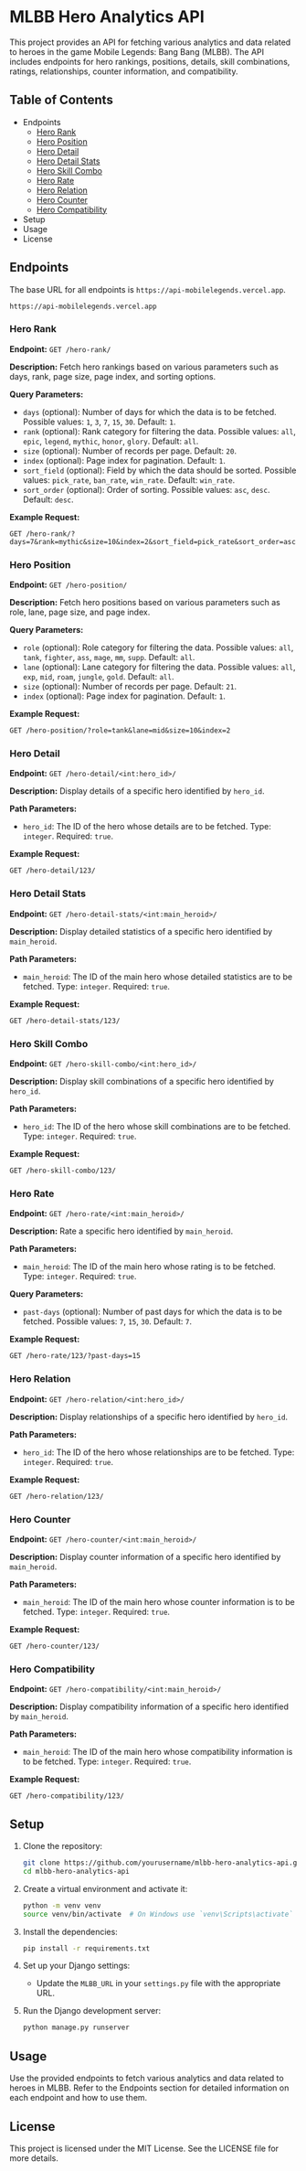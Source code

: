 # MLBB Hero Analytics API

This project provides an API for fetching various analytics and data related to heroes in the game Mobile Legends: Bang Bang (MLBB). The API includes endpoints for hero rankings, positions, details, skill combinations, ratings, relationships, counter information, and compatibility.

## Table of Contents

- Endpoints
  - [Hero Rank](#hero-rank)
  - [Hero Position](#hero-position)
  - [Hero Detail](#hero-detail)
  - [Hero Detail Stats](#hero-detail-stats)
  - [Hero Skill Combo](#hero-skill-combo)
  - [Hero Rate](#hero-rate)
  - [Hero Relation](#hero-relation)
  - [Hero Counter](#hero-counter)
  - [Hero Compatibility](#hero-compatibility)
- Setup
- Usage
- License

## Endpoints

The base URL for all endpoints is `https://api-mobilelegends.vercel.app`.

```text
https://api-mobilelegends.vercel.app
```

### Hero Rank

**Endpoint:** `GET /hero-rank/`

**Description:** Fetch hero rankings based on various parameters such as days, rank, page size, page index, and sorting options.

**Query Parameters:**

- `days` (optional): Number of days for which the data is to be fetched. Possible values: `1`, `3`, `7`, `15`, `30`. Default: `1`.
- `rank` (optional): Rank category for filtering the data. Possible values: `all`, `epic`, `legend`, `mythic`, `honor`, `glory`. Default: `all`.
- `size` (optional): Number of records per page. Default: `20`.
- `index` (optional): Page index for pagination. Default: `1`.
- `sort_field` (optional): Field by which the data should be sorted. Possible values: `pick_rate`, `ban_rate`, `win_rate`. Default: `win_rate`.
- `sort_order` (optional): Order of sorting. Possible values: `asc`, `desc`. Default: `desc`.

**Example Request:**

```text
GET /hero-rank/?days=7&rank=mythic&size=10&index=2&sort_field=pick_rate&sort_order=asc
```

### Hero Position

**Endpoint:** `GET /hero-position/`

**Description:** Fetch hero positions based on various parameters such as role, lane, page size, and page index.

**Query Parameters:**

- `role` (optional): Role category for filtering the data. Possible values: `all`, `tank`, `fighter`, `ass`, `mage`, `mm`, `supp`. Default: `all`.
- `lane` (optional): Lane category for filtering the data. Possible values: `all`, `exp`, `mid`, `roam`, `jungle`, `gold`. Default: `all`.
- `size` (optional): Number of records per page. Default: `21`.
- `index` (optional): Page index for pagination. Default: `1`.

**Example Request:**

```text
GET /hero-position/?role=tank&lane=mid&size=10&index=2
```

### Hero Detail

**Endpoint:** `GET /hero-detail/<int:hero_id>/`

**Description:** Display details of a specific hero identified by `hero_id`.

**Path Parameters:**

- `hero_id`: The ID of the hero whose details are to be fetched. Type: `integer`. Required: `true`.

**Example Request:**

```text
GET /hero-detail/123/
```

### Hero Detail Stats

**Endpoint:** `GET /hero-detail-stats/<int:main_heroid>/`

**Description:** Display detailed statistics of a specific hero identified by `main_heroid`.

**Path Parameters:**

- `main_heroid`: The ID of the main hero whose detailed statistics are to be fetched. Type: `integer`. Required: `true`.

**Example Request:**

```text
GET /hero-detail-stats/123/
```

### Hero Skill Combo

**Endpoint:** `GET /hero-skill-combo/<int:hero_id>/`

**Description:** Display skill combinations of a specific hero identified by `hero_id`.

**Path Parameters:**

- `hero_id`: The ID of the hero whose skill combinations are to be fetched. Type: `integer`. Required: `true`.

**Example Request:**

```text
GET /hero-skill-combo/123/
```

### Hero Rate

**Endpoint:** `GET /hero-rate/<int:main_heroid>/`

**Description:** Rate a specific hero identified by `main_heroid`.

**Path Parameters:**

- `main_heroid`: The ID of the main hero whose rating is to be fetched. Type: `integer`. Required: `true`.

**Query Parameters:**

- `past-days` (optional): Number of past days for which the data is to be fetched. Possible values: `7`, `15`, `30`. Default: `7`.

**Example Request:**

```text
GET /hero-rate/123/?past-days=15
```

### Hero Relation

**Endpoint:** `GET /hero-relation/<int:hero_id>/`

**Description:** Display relationships of a specific hero identified by `hero_id`.

**Path Parameters:**

- `hero_id`: The ID of the hero whose relationships are to be fetched. Type: `integer`. Required: `true`.

**Example Request:**

```text
GET /hero-relation/123/
```

### Hero Counter

**Endpoint:** `GET /hero-counter/<int:main_heroid>/`

**Description:** Display counter information of a specific hero identified by `main_heroid`.

**Path Parameters:**

- `main_heroid`: The ID of the main hero whose counter information is to be fetched. Type: `integer`. Required: `true`.

**Example Request:**

```text
GET /hero-counter/123/
```

### Hero Compatibility

**Endpoint:** `GET /hero-compatibility/<int:main_heroid>/`

**Description:** Display compatibility information of a specific hero identified by `main_heroid`.

**Path Parameters:**

- `main_heroid`: The ID of the main hero whose compatibility information is to be fetched. Type: `integer`. Required: `true`.

**Example Request:**

```text
GET /hero-compatibility/123/
```

## Setup

1. Clone the repository:

   ```bash
   git clone https://github.com/yourusername/mlbb-hero-analytics-api.git
   cd mlbb-hero-analytics-api
   ```

2. Create a virtual environment and activate it:

   ```bash
   python -m venv venv
   source venv/bin/activate  # On Windows use `venv\Scripts\activate`
   ```

3. Install the dependencies:

   ```bash
   pip install -r requirements.txt
   ```

4. Set up your Django settings:
   - Update the `MLBB_URL` in your `settings.py` file with the appropriate URL.

5. Run the Django development server:

   ```bash
   python manage.py runserver
   ```

## Usage

Use the provided endpoints to fetch various analytics and data related to heroes in MLBB. Refer to the Endpoints section for detailed information on each endpoint and how to use them.

## License

This project is licensed under the MIT License. See the LICENSE file for more details.
